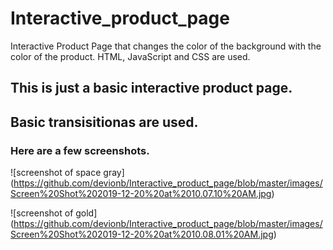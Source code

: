 # Interactive_product_page
Interactive Product Page that changes the color of the background with the color of the product. HTML, JavaScript and CSS are used. 

## This is just a basic interactive product page.
## Basic transisitionas are used. 

### Here are a few screenshots. 

![screenshot of space gray] (https://github.com/devionb/Interactive_product_page/blob/master/images/Screen%20Shot%202019-12-20%20at%2010.07.10%20AM.jpg)

![screenshot of gold] (https://github.com/devionb/Interactive_product_page/blob/master/images/Screen%20Shot%202019-12-20%20at%2010.08.01%20AM.jpg)
